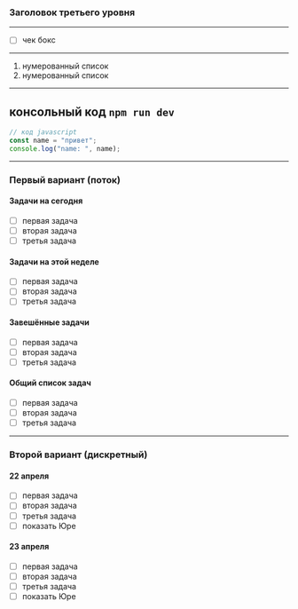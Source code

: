 ### Заголовок третьего уровня

---

- [ ] чек бокс

---

1. нумерованный список
2. нумерованный список

---

## консольный код `npm run dev`

```js
// код javascript
const name = "привет";
console.log("name: ", name);
```

---

### Первый вариант (поток)

#### Задачи на сегодня

- [ ] первая задача
- [ ] вторая задача
- [ ] третья задача

#### Задачи на этой неделе

- [ ] первая задача
- [ ] вторая задача
- [ ] третья задача

#### Завешённые задачи

- [ ] первая задача
- [ ] вторая задача
- [ ] третья задача

#### Общий список задач

- [ ] первая задача
- [ ] вторая задача
- [ ] третья задача

---

### Второй вариант (дискретный)

#### 22 апреля

- [ ] первая задача
- [ ] вторая задача
- [ ] третья задача
- [ ] показать Юре

#### 23 апреля

- [ ] первая задача
- [ ] вторая задача
- [ ] третья задача
- [ ] показать Юре
